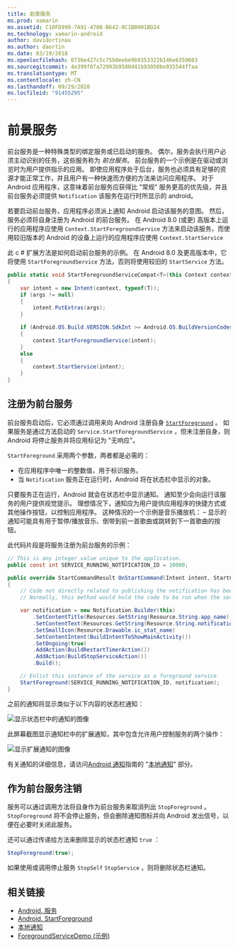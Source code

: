 ```yaml
---
title: 前景服务
ms.prod: xamarin
ms.assetid: C10FD999-7A91-4708-B642-0C1B0901BD24
ms.technology: xamarin-android
author: davidortinau
ms.author: daortin
ms.date: 03/19/2018
ms.openlocfilehash: 0736e427c5c75b0eebe9b9353322b146e6359603
ms.sourcegitcommit: 4e399f6fa72993b9580d41b93050be935544ffaa
ms.translationtype: MT
ms.contentlocale: zh-CN
ms.lasthandoff: 09/29/2020
ms.locfileid: "91455295"
---
```

# <a name="foreground-services"></a>前景服务

前台服务是一种特殊类型的绑定服务或已启动的服务。 偶尔，服务会执行用户必须主动识别的任务，这些服务称为 _前台服务_。 前台服务的一个示例是在驱动或浏览时为用户提供指示的应用。 即使应用程序处于后台，服务也必须具有足够的资源才能正常工作，并且用户有一种快速而方便的方法来访问应用程序。 对于 Android 应用程序，这意味着前台服务应获得比 "常规" 服务更高的优先级，并且前台服务必须提供 `Notification` 该服务在运行时所显示的 android。

若要启动前台服务，应用程序必须派上通知 Android 启动该服务的意图。 然后，服务必须将自身注册为 Android 的前台服务。 在 Android 8.0 (或更) 高版本上运行的应用程序应使用 `Context.StartForegroundService` 方法来启动该服务，而使用较旧版本的 Android 的设备上运行的应用程序应使用 `Context.StartService`

此 c # 扩展方法是如何启动前台服务的示例。 在 Android 8.0 及更高版本中，它将使用 `StartForegroundService` 方法，否则将使用较旧的 `StartService` 方法。

```csharp
public static void StartForegroundServiceCompat<T>(this Context context, Bundle args = null) where T : Service
{
    var intent = new Intent(context, typeof(T));
    if (args != null) 
    {
        intent.PutExtras(args);
    }

    if (Android.OS.Build.VERSION.SdkInt >= Android.OS.BuildVersionCodes.O)
    {
        context.StartForegroundService(intent);
    }
    else
    {
        context.StartService(intent);
    }
}
```

## <a name="registering-as-a-foreground-service"></a>注册为前台服务

前台服务启动后，它必须通过调用来向 Android 注册自身 [`StartForeground`](xref:Android.App.Service.StartForeground*) 。 如果服务是通过方法启动的 `Service.StartForegroundService` ，但未注册自身，则 Android 将停止服务并将应用标记为 "无响应"。

`StartForeground` 采用两个参数，两者都是必需的：

- 在应用程序中唯一的整数值，用于标识服务。
- 当 `Notification` 服务正在运行时，Android 将在状态栏中显示的对象。

只要服务正在运行，Android 就会在状态栏中显示通知。 通知至少会向运行该服务的用户提供视觉提示。 理想情况下，通知应为用户提供应用程序的快捷方式或其他操作按钮，以控制应用程序。 这种情况的一个示例是音乐播放机： &ndash; 显示的通知可能具有用于暂停/播放音乐、倒带到前一首歌曲或跳转到下一首歌曲的按钮。 

此代码片段是将服务注册为前台服务的示例：   

```csharp
// This is any integer value unique to the application.
public const int SERVICE_RUNNING_NOTIFICATION_ID = 10000;

public override StartCommandResult OnStartCommand(Intent intent, StartCommandFlags flags, int startId)
{
    // Code not directly related to publishing the notification has been omitted for clarity.
    // Normally, this method would hold the code to be run when the service is started.

    var notification = new Notification.Builder(this)
        .SetContentTitle(Resources.GetString(Resource.String.app_name))
        .SetContentText(Resources.GetString(Resource.String.notification_text))
        .SetSmallIcon(Resource.Drawable.ic_stat_name)
        .SetContentIntent(BuildIntentToShowMainActivity())
        .SetOngoing(true)
        .AddAction(BuildRestartTimerAction())
        .AddAction(BuildStopServiceAction())
        .Build();

    // Enlist this instance of the service as a foreground service
    StartForeground(SERVICE_RUNNING_NOTIFICATION_ID, notification);
}
```

之前的通知将显示类似于以下内容的状态栏通知：

![显示状态栏中的通知的图像](foreground-services-images/foreground-services-01.png "显示状态栏中的通知的图像")

此屏幕截图显示通知栏中的扩展通知，其中包含允许用户控制服务的两个操作：

![显示扩展通知的图像](foreground-services-images/foreground-services-02.png "显示展开通知的图像。")

有关通知的详细信息，请访问[Android 通知](~/android/app-fundamentals/notifications/index.md)指南的 "[本地通知](~/android/app-fundamentals/notifications/local-notifications.md)" 部分。

## <a name="unregistering-as-a-foreground-service"></a>作为前台服务注销

服务可以通过调用方法将自身作为前台服务来取消列出 `StopForeground` 。 `StopForeground` 将不会停止服务，但会删除通知图标并向 Android 发出信号，以便在必要时关闭此服务。

还可以通过传递给方法来删除显示的状态栏通知 `true` ： 

```csharp
StopForeground(true);
```

如果使用或调用停止服务 `StopSelf` `StopService` ，则将删除状态栏通知。

## <a name="related-links"></a>相关链接

- [Android. 服务](xref:Android.App.Service)
- [Android. StartForeground](xref:Android.App.Service.StartForeground*)
- [本地通知](~/android/app-fundamentals/notifications/local-notifications.md)
- [ForegroundServiceDemo (示例) ](/samples/xamarin/monodroid-samples/applicationfundamentals-servicesamples-foregroundservicedemo)